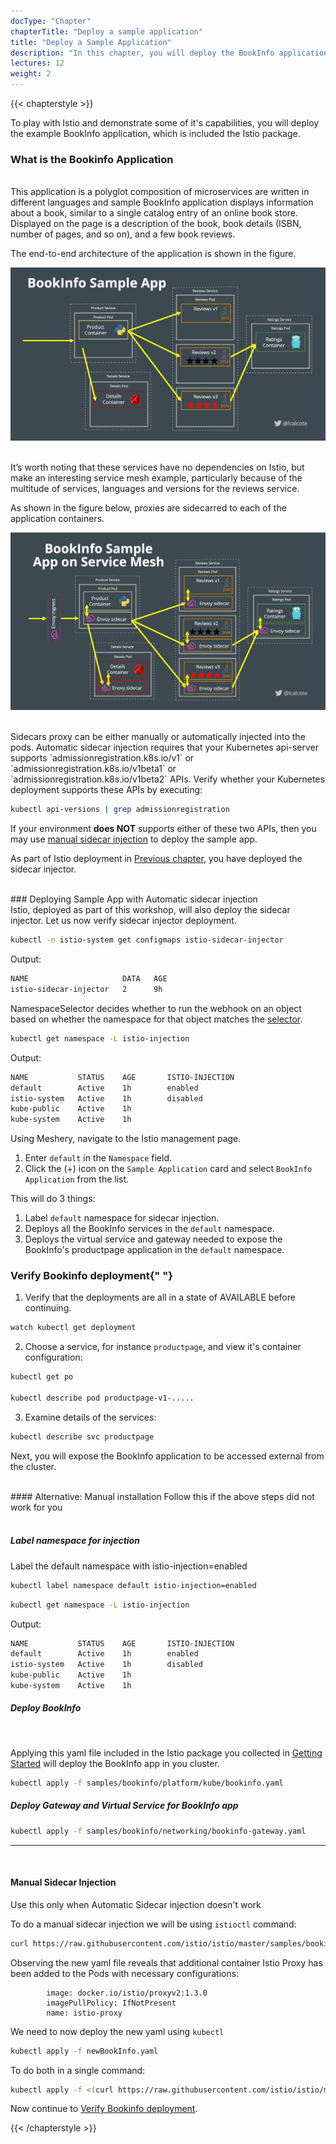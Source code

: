 ```yaml
---
docType: "Chapter"
chapterTitle: "Deploy a sample application"
title: "Deploy a Sample Application"
description: "In this chapter, you will deploy the BookInfo application to demonstrate Istio's capabilities in managing microservices."
lectures: 12
weight: 2
---
```


{{< chapterstyle >}}

To play with Istio and demonstrate some of it's capabilities, you will deploy the example BookInfo application, which is included the Istio package.

### What is the Bookinfo Application
<br />
This application is a polyglot composition of microservices are written in different
languages and sample BookInfo application displays information about a book, similar to a
single catalog entry of an online book store. Displayed on the page is a description of
the book, book details (ISBN, number of pages, and so on), and a few book reviews.

The end-to-end architecture of the application is shown in the figure.

![book-info](bookinfo-off-mesh.webp)

<br />
It’s worth noting that these services have no dependencies on Istio, but make an interesting
service mesh example, particularly because of the multitude of services, languages and versions
for the reviews service.

As shown in the figure below, proxies are sidecarred to each of the application containers.

![book-info-on-mesh](bookinfo-on-mesh.webp)

<br />
Sidecars proxy can be either manually or automatically injected into the pods. Automatic sidecar
injection requires that your Kubernetes api-server supports `admissionregistration.k8s.io/v1`
or `admissionregistration.k8s.io/v1beta1` or `admissionregistration.k8s.io/v1beta2` APIs. Verify
whether your Kubernetes deployment supports these APIs by executing:

```sh
kubectl api-versions | grep admissionregistration
```

If your environment **does NOT** supports either of these two APIs, then you may use [manual sidecar injection](#manual-sidecar-inj) to deploy the sample app.

As part of Istio deployment in [Previous chapter](./getting-started), you have deployed the sidecar injector.

<br />
### Deploying Sample App with Automatic sidecar injection

<br />
Istio, deployed as part of this workshop, will also deploy the sidecar injector. Let us now
verify sidecar injector deployment.

```sh
kubectl -n istio-system get configmaps istio-sidecar-injector
```

Output:

```sh
NAME                     DATA   AGE
istio-sidecar-injector   2      9h
```

NamespaceSelector decides whether to run the webhook on an object based on whether the namespace for that object matches the [selector](https://kubernetes.io/docs/concepts/overview/working-with-objects/labels/#label-selectors).

```sh
kubectl get namespace -L istio-injection
```

Output:

```sh
NAME           STATUS    AGE       ISTIO-INJECTION
default        Active    1h        enabled
istio-system   Active    1h        disabled
kube-public    Active    1h
kube-system    Active    1h
```

Using Meshery, navigate to the Istio management page.

1. Enter `default` in the `Namespace` field.
1. Click the (+) icon on the `Sample Application` card and select `BookInfo Application` from the list.

This will do 3 things:

1. Label `default` namespace for sidecar injection.
1. Deploys all the BookInfo services in the `default` namespace.
1. Deploys the virtual service and gateway needed to expose the BookInfo's productpage application in the `default` namespace.

<h3 class="chapter-sub-heading">
  <a name="verify"></a> Verify Bookinfo deployment{" "}
</h3>

1. Verify that the deployments are all in a state of AVAILABLE before continuing.

```sh
watch kubectl get deployment
```

2. Choose a service, for instance `productpage`, and view it's container configuration:

```sh
kubectl get po

kubectl describe pod productpage-v1-.....
```

3. Examine details of the services:

```sh
kubectl describe svc productpage
```

Next, you will expose the BookInfo application to be accessed external from the cluster.

<br />
#### Alternative: Manual installation
Follow this if the above steps did not work for you
<br />
<br />

##### Label namespace for injection

Label the default namespace with istio-injection=enabled

```sh
kubectl label namespace default istio-injection=enabled
```

```sh
kubectl get namespace -L istio-injection
```

Output:

```sh
NAME           STATUS    AGE       ISTIO-INJECTION
default        Active    1h        enabled
istio-system   Active    1h        disabled
kube-public    Active    1h
kube-system    Active    1h
```

##### Deploy BookInfo
<br />

Applying this yaml file included in the Istio package you collected in [Getting Started](./getting-started) will deploy the BookInfo app in you cluster.

```sh
kubectl apply -f samples/bookinfo/platform/kube/bookinfo.yaml
```

##### Deploy Gateway and Virtual Service for BookInfo app

```sh
kubectl apply -f samples/bookinfo/networking/bookinfo-gateway.yaml
```

<hr />
<br />

#### Manual Sidecar Injection

Use this only when Automatic Sidecar injection doesn't work

To do a manual sidecar injection we will be using `istioctl` command:

```sh
curl https://raw.githubusercontent.com/istio/istio/master/samples/bookinfo/platform/kube/bookinfo.yaml | istioctl kube-inject -f - > newBookInfo.yaml
```

Observing the new yaml file reveals that additional container Istio Proxy has been added to the Pods with necessary configurations:

```
        image: docker.io/istio/proxyv2:1.3.0
        imagePullPolicy: IfNotPresent
        name: istio-proxy
```

We need to now deploy the new yaml using `kubectl`

```sh
kubectl apply -f newBookInfo.yaml
```

To do both in a single command:

```sh
kubectl apply -f <(curl https://raw.githubusercontent.com/istio/istio/master/samples/bookinfo/platform/kube/bookinfo.yaml | istioctl kube-inject -f -)
```

Now continue to [Verify Bookinfo deployment](#verify).

{{< /chapterstyle >}}
